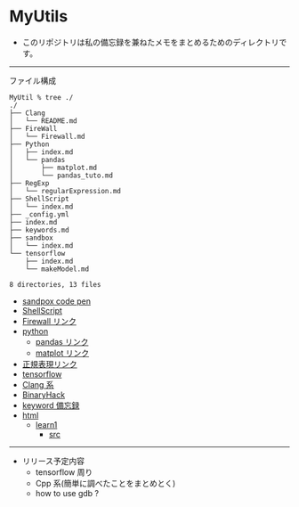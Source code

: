# MyUtils

- このリポジトリは私の備忘録を兼ねたメモをまとめるためのディレクトリです。

---

ファイル構成

```shell
MyUtil % tree ./
./
├── Clang
│   └── README.md
├── FireWall
│   └── Firewall.md
├── Python
│   ├── index.md
│   └── pandas
│       ├── matplot.md
│       └── pandas_tuto.md
├── RegExp
│   └── regularExpression.md
├── ShellScript
│   └── index.md
├── _config.yml
├── index.md
├── keywords.md
├── sandbox
│   └── index.md
└── tensorflow
    ├── index.md
    └── makeModel.md

8 directories, 13 files
```

- [sandpox code pen](sandbox)
- [ShellScript](ShellScript)
- [Firewall リンク](FireWall/Firewall)
- [python](Python)
  - [pandas リンク](Python/pandas/pandas_tuto)
  - [matplot リンク](Python/pandas/matplot)
- [正規表現リンク](RegExp/regularExpression)
- [tensorflow](tensorflow)
- [Clang 系](Clang)
- [BinaryHack](BinaryHack)
- [keyword 備忘録](keywords)
- [html](html)
  - [learn1](html/learn1)
    - [src](https://github.com/puppies-jp/MyUtils/tree/gh-pages/html)

---

- リリース予定内容
  - tensorflow 周り
  - Cpp 系(簡単に調べたことをまとめとく)
  - how to use gdb ?
